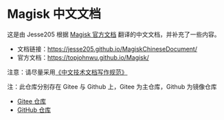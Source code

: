 # Magisk 中文文档

这是由 Jesse205 根据 [Magisk 官方文档](https://topjohnwu.github.io/Magisk/) 翻译的中文文档，并补充了一些内容。

* 文档链接：<https://jesse205.github.io/MagiskChineseDocument/>
* 官方文档：<https://topjohnwu.github.io/Magisk/>

注意：请尽量采用[《中文技术文档写作规范》](https://github.com/ruanyf/document-style-guide)

注：此仓库分别存在 Gitee 与 Github 上，Gitee 为主仓库，Github 为镜像仓库

* [Gitee 仓库](https://gitee.com/Jesse205/magisk-chinese-document)
* [GitHub 仓库](https://github.com/Jesse205/MagiskChineseDocument)
